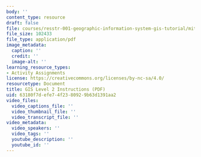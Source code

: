 ```yaml
---
body: ''
content_type: resource
draft: false
file: courses/resstr-001-geographic-information-system-gis-tutorial/mitres_str001iap22_level2_instructions.pdf
file_size: 102433
file_type: application/pdf
image_metadata:
  caption: ''
  credit: ''
  image-alt: ''
learning_resource_types:
- Activity Assignments
license: https://creativecommons.org/licenses/by-nc-sa/4.0/
resourcetype: Document
title: GIS Level 2 Instructions (PDF)
uid: 63180f7d-efe7-4f23-8092-9b63d1391aa2
video_files:
  video_captions_file: ''
  video_thumbnail_file: ''
  video_transcript_file: ''
video_metadata:
  video_speakers: ''
  video_tags: ''
  youtube_description: ''
  youtube_id: ''
---
```

